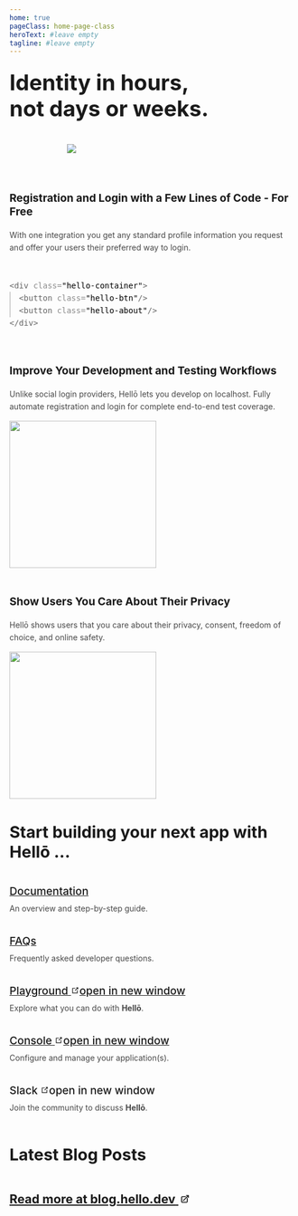 ```yaml
---
home: true
pageClass: home-page-class
heroText: #leave empty
tagline: #leave empty
---
```


<script setup>
  import { onMounted } from 'vue'

  const join = () => {
    joinSlackCommunity('hello.dev')
  }

  onMounted(() => {
    (async function(){
      const RSS_URL = "/rss.xml"
      try {
          const res = await fetch(RSS_URL)
          const txt = await res.text()
          const xml = new window.DOMParser().parseFromString(txt, "text/xml")
          const posts = xml.querySelectorAll("item")
          const postsRef = document.querySelector("#posts")
          for (let i = 0; i < 3; i++) {
              if (!posts[i]) continue;
              const post = posts[i]
              const title = post.querySelector("title")?.textContent
              const rawDescription = post.querySelector("description")?.textContent
              const descriptionPlaceholder = document.createElement("div");
              descriptionPlaceholder.innerHTML = rawDescription
              const description = descriptionPlaceholder.textContent.trim().slice(0, 250) + "..."
              const url = post.querySelector("link")?.textContent
              const image = post.querySelector("cover_image")?.textContent
              const date = dayjs(post.querySelector("pubDate")?.textContent).format('ddd, DD MMM YYYY')
              const li = `
                  <li>
                      <a href="${url}" target="_blank" class="post group">
                          <img src="${image}" style="border: 0.5px solid #808080"/>
                          <div class="py-2">
                              <span class="text-sm font-normal opacity-70">${date}</span>
                              <h3 class="group-hover:underline my-1">
                                  <span>${title}</span>
                                   <svg xmlns="http://www.w3.org/2000/svg" fill="none" viewBox="0 0 24 24" stroke-width="2.5" stroke="currentColor" class="w-4 h-4 mb-0.5 ml-0.5 inline-block invisible flex-shrink-0">
                                    <path stroke-linecap="round" stroke-linejoin="round" d="M13.5 6H5.25A2.25 2.25 0 003 8.25v10.5A2.25 2.25 0 005.25 21h10.5A2.25 2.25 0 0018 18.75V10.5m-10.5 6L21 3m0 0h-5.25M21 3v5.25" />
                                  </svg>
                              </h3>
                              <p class="opacity-90 mt-1 text-base font-normal non-italic" style="margin-bottom: 0;">
                                  ${description}
                              </p>
                          </div>
                      </a>
                  </li>
              `
              postsRef.insertAdjacentHTML("beforeend", li)
          }
      } catch (err) {
          console.error(err)
      }
    })()
  })
</script>

<div id="hero">
  <!-- test-run-5 -->
  <h1>Identity in hours,<br/>not days or weeks.</h1>
  <picture id="mockup">
    <source srcset="https://cdn.hello.coop/images/mockup-light.png" media="(prefers-color-scheme: dark)">
    <img src="https://cdn.hello.coop/images/mockup.png">
  </picture>
</div>

<section id="features">
  <div>
    <h3>Registration and Login with a Few Lines of Code - For Free</h3>
    <p>
      With one integration you get any standard profile information you request and offer your users their preferred way to login.
    </p>
    <div id="snippet"><pre>
<span style="opacity: 0.6;">&lt;div</span> <span class="class-opacity">class=</span><span>"hello-container"</span><span style="opacity: 0.6;">&gt;</span>
  <span class="snippet-border-left" style="opacity: 0.6;">&lt;button</span> <span class="class-opacity">class=</span><span>"hello-btn"</span><span style="opacity: 0.6;">/&gt;</span>
  <span style="opacity: 0.6;">&lt;button</span> <span class="class-opacity">class=</span><span>"hello-about"</span><span style="opacity: 0.6;">/&gt;</span>
<span style="opacity: 0.6;">&lt;/div&gt;</span></pre>
    </div>
  </div>
  <div>
    <h3>Improve Your Development and Testing Workflows</h3>
    <p>
   Unlike social login providers, Hellō lets you develop on localhost. Fully automate registration and login for complete end-to-end test coverage.
    </p>
    <img src="/images/ci-cd.png" style="width: 260px;">
  </div>
  <div>
    <h3>Show Users You Care About Their Privacy</h3>
    <p>
      Hellō shows users that you care about their privacy, consent, freedom of choice, and online safety.
    </p>
    <img src="/images/privacy.png" style="width: 260px;">
  </div>
</section>

<section id="start-building">
  <h2>Start building your next app with Hellō ...</h2>
  <div id="links">
    <div>
      <a href="/documentation/">Documentation</a>
      <p>
        An overview and step-by-step guide.
      </p>
    </div>
    <div>
      <a href="/faqs/">FAQs</a>
      <p>
        Frequently asked developer questions.
      </p>
    </div>
    <div>
      <a href="https://playground.hello.dev/">
        Playground
        <span><svg class="external-link-icon" xmlns="http://www.w3.org/2000/svg" aria-hidden="true" focusable="false" x="0px" y="0px" viewBox="0 0 100 100" width="15" height="15"><path fill="currentColor" d="M18.8,85.1h56l0,0c2.2,0,4-1.8,4-4v-32h-8v28h-48v-48h28v-8h-32l0,0c-2.2,0-4,1.8-4,4v56C14.8,83.3,16.6,85.1,18.8,85.1z"></path><polygon fill="currentColor" points="45.7,48.7 51.3,54.3 77.2,28.5 77.2,37.2 85.2,37.2 85.2,14.9 62.8,14.9 62.8,22.9 71.5,22.9"></polygon></svg><span class="external-link-icon-sr-only">open in new window</span></span>
      </a>
      <p>
        Explore what you can do with <b>Hellō</b>.
      </p>
    </div>
    <div>
      <a href="https://console.hello.coop/">
        Console
        <span><svg class="external-link-icon" xmlns="http://www.w3.org/2000/svg" aria-hidden="true" focusable="false" x="0px" y="0px" viewBox="0 0 100 100" width="15" height="15"><path fill="currentColor" d="M18.8,85.1h56l0,0c2.2,0,4-1.8,4-4v-32h-8v28h-48v-48h28v-8h-32l0,0c-2.2,0-4,1.8-4,4v56C14.8,83.3,16.6,85.1,18.8,85.1z"></path><polygon fill="currentColor" points="45.7,48.7 51.3,54.3 77.2,28.5 77.2,37.2 85.2,37.2 85.2,14.9 62.8,14.9 62.8,22.9 71.5,22.9"></polygon></svg><span class="external-link-icon-sr-only">open in new window</span></span>
      </a>
      <p>
        Configure and manage your application(s).
      </p>
    </div>
    <div>
      <button id="join-slack-btn" style="font-weight: 500;" @click="join" href="https://console.hello.coop/">
        Slack
        <span><svg class="external-link-icon" xmlns="http://www.w3.org/2000/svg" aria-hidden="true" focusable="false" x="0px" y="0px" viewBox="0 0 100 100" width="15" height="15"><path fill="currentColor" d="M18.8,85.1h56l0,0c2.2,0,4-1.8,4-4v-32h-8v28h-48v-48h28v-8h-32l0,0c-2.2,0-4,1.8-4,4v56C14.8,83.3,16.6,85.1,18.8,85.1z"></path><polygon fill="currentColor" points="45.7,48.7 51.3,54.3 77.2,28.5 77.2,37.2 85.2,37.2 85.2,14.9 62.8,14.9 62.8,22.9 71.5,22.9"></polygon></svg><span class="external-link-icon-sr-only">open in new window</span></span>
      </button>
      <p>
        Join the community to discuss <b>Hellō</b>.
      </p>
    </div>
  </div>
</section>

<section id="blog-rss" style="padding-bottom: 180px;">
  <h2>Latest Blog Posts</h2>
  <ul id="posts" class="text-xl font-bold space-y-10 list-inside"></ul>
  <a href="https://blog.hello.dev/" target="_blank" id="more-posts-cta" class="mt-6 font-bold" style="display: inline-block; font-size: 1.35rem;">
      <span>Read more at blog.hello.dev</span>
      <svg xmlns="http://www.w3.org/2000/svg" fill="none" viewBox="0 0 24 24" stroke-width="2.5" stroke="currentColor" class="w-4 h-4 ml-1">
        <path stroke-linecap="round" stroke-linejoin="round"
          d="M13.5 6H5.25A2.25 2.25 0 003 8.25v10.5A2.25 2.25 0 005.25 21h10.5A2.25 2.25 0 0018 18.75V10.5m-10.5 6L21 3m0 0h-5.25M21 3v5.25">
        </path>
      </svg>
  </a>
</section>

<div style="position: fixed; width: 100%; left: 0; bottom: 0;" v-pre>
  <wc-footer/>
</div>

<style scoped>
  #posts {
    padding-left: 0;
    list-style: none;
  }
  #more-posts-cta {
    margin-left: 286px;
  }
  #hero {
    display: flex;
    text-align: left;
    justify-content: space-between;
    margin: 40px auto;
  }
  #hero h1 {
    text-align: left;
    margin-top: 50px;
    font-size: 4.6rem;
  }
  h2 {
    text-align: left;
    border-bottom: none;
    padding-bottom: 0; 
    font-size: 2.4rem;
  }
  h3 {
    font-size: 1.2rem;   
    padding-bottom: 0; 
  }
  p {
    padding-top: 0;
    opacity: 0.8;
    line-height: 22px;
  }
  #mockup img {
    max-width: 300px;
    animation: float 5s infinite;
  }
  @keyframes float {
      0%,
      100% {
          transform: translateY(0px);
      }
      50% {
          transform: translateY(-10px);
      }
  }
  #features, #links {
    display: flex;
    justify-content: space-between;
    gap: 0px 20px;
    margin-top: 40px;
  }
  #features div {
    max-width: 290px;
  }
  #features div p {
    min-height: 150px;
  }
  #snippet pre {
    font-size: 14px;
    line-height: 22px;
    margin-top: 45px;
    padding: 0;
    position: relative;
  }
  .snippet-border-left::before {
    content: '';
    height: 45px;
    width: 1.5px;
    opacity: 0.3;
    position: absolute;
    left: 0;
  }
  #start-building, #blog-rss {
    margin-top: 80px;
    /* padding-bottom: 130px; */
  }
  a, #join-slack-btn {
    font-size: 1.2rem;
    color: inherit;
    font-weight: 500;
  }
  a:hover, a:focus-visible, #join-slack-btn:hover, #join-slack-btn:focus-visible {
    text-decoration: underline;
    text-underline-offset: 8px;
    text-decoration-thickness: 2px !important;
  }
  #join-slack-btn {
    background: none;
    border: none;
    cursor: pointer;
    padding: 0;
    font-family: inherit;
  }
  @media (max-width: 1000px) {
    #features, #links {
      flex-direction: column;
      gap: 20px 0px;
    }
    #more-posts-cta {
      margin-left: 0;
    }
    #links p {
      margin-top: 8px;
    }
    #features {
      margin-top: 0px;
    }
    #features div {
      max-width: 100%;
    }
    #features div p {
      min-height: auto;
    }
    #start-building, #blog-rss {
      margin-top: 40px; 
    }
    #mockup img{
      max-width: 100%;
    }
    #hero {
      flex-direction: column;
      margin-bottom: 0px;
      margin-top: 24px;
    }
    #hero h1{
      font-size: 2.4rem;
      margin: 0;
    }
    #hero img {
      max-width: 300px;
      margin: 40px auto;
      display: block;
    }
    h2 {
      font-size: 1.8rem;
      text-align: left;
    }
  }
  @media (max-width: 400px) {
    #hero h1 {
      font-size: 9.5vW;
    }
  }
  @media (max-width: 320px) {
    #snippet pre {
      font-size: 4.4vW;
    }
  }
  @media (prefers-color-scheme: light) {
    #snippet pre {
      color: black;
    }
    .snippet-border-left::before {
      background-color: black;
    }
    .class-opacity {
      opacity: 0.45;
    }
  }
  @media (prefers-color-scheme: dark) {
    h1, h2, h3, a, #join-slack-btn {
      color: white;
    }
    #snippet pre {
      color: white;
    }
    .snippet-border-left::before {
      background-color: #d4d4d4;
    }
    .class-opacity {
      opacity: 0.4;
    }
  }
</style>

<style>
  @media (max-width: 1000px) {
    .post {
      flex-direction: column;
    }
  }
  .post:hover h3 {
    text-decoration: underline;
    text-underline-offset: 6px;
  }
  .post:hover svg {
    visibility: visible;
  }
  .post {
    display: flex;
    align-items: flex-start;
    gap: 0px 20px;
  }
  @media (prefers-color-scheme: dark) {
    .post svg {
      color: #d4d4d4;
    }
  }
  @media (prefers-color-scheme: light) {
    .post svg {
      color: #303030;
    }
  }
  .flex {
    display: flex;
  }
  .items-center {
    align-items: center;
  }
  .font-semibold {
    font-weight: 600;
  }
  .post img {
    width: 266px;
    height: auto;
    aspect-ratio: 16/9;
    object-fit: cover;
    border-radius: 8px;
  }
  .mt-6 {
    margin-top: 1.5rem;
  }
  .text-xl {
    font-size: 1.25rem;
    line-height: 1.75rem;
  }
  .font-bold {
    font-weight: 700;
  }
  .opacity-70 {
    opacity: 0.7;
  }
  .font-normal {
    font-weight: 400;
  }
  .text-sm {
    font-size: 0.875rem;
    line-height: 1.25rem;
  }
  .ml-1 {
    margin-left: 0.25rem;
  }
  .py-2 {
    padding-top: 0.5rem;
    padding-bottom: 0.5rem;
  }
  .opacity-90 {
    opacity: 0.9;
  }
  .text-base {
    font-size: 1rem;
    line-height: 1.5rem;
  }
  .my-1 {
    margin-top: 0.25rem;
    margin-bottom: 0.25rem
  }
  .mt-1 {
    margin-top: 0.25rem;
  }
  .w-4 {
    width: 1rem;
  }
  .h-4 {
    height: 1rem;
  }
  .mb-0\.5 {
    margin-bottom: 0.125rem;
  }
  .ml-0\.5 {
    margin-left: 0.125rem;
  }
  .inline-block {
    display: inline-block;
  }
  .invisible {
    visibility: hidden;
  }
  .space-y-10 > * + * {
    margin-top: 2.5rem; /* 40px */
  }
</style>
